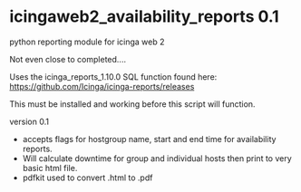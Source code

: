 # icingaweb2_availability_reports 0.1
python reporting module for icinga web 2

Not even close to completed....

Uses the icinga_reports_1.10.0 SQL function found here: https://github.com/Icinga/icinga-reports/releases

This must be installed and working before this script will function. 

version 0.1 
- accepts flags for hostgroup name, start and end time for availability reports. 
- Will calculate downtime for group and individual hosts then print to very basic html file. 
- pdfkit used to convert .html to .pdf
